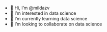- 👋 Hi, I’m @mildazv
- 👀 I’m interested in data science
- 🌱 I’m currently learning data science
- 💞️ I’m looking to collaborate on data science

<!---
mildazv/mildazv is a ✨ special ✨ repository because its `README.md` (this file) appears on your GitHub profile.
You can click the Preview link to take a look at your changes.
--->
